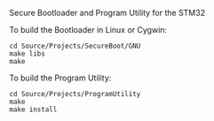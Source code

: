 Secure Bootloader and Program Utility for the STM32

To build the Bootloader in Linux or Cygwin:

    cd Source/Projects/SecureBoot/GNU
    make libs  
    make
    
To build the Program Utility:

    cd Source/Projects/ProgramUtility
    make
    make install
